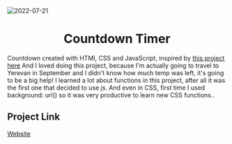 ![2022-07-21](https://user-images.githubusercontent.com/108016103/180257793-4ca59710-9219-4b1c-aa1d-3a2801750b1f.png)

<h1 align="center">Countdown Timer</h1>

Countdown created with HTMl, CSS and JavaScript, inspired by <a href="https://www.youtube.com/watch?v=dtKciwk_si4&t=1033s">this project here</a> And I loved doing this project, because I'm actually going to travel to Yerevan in September and I didn't know how much temp was left, it's going to be a big help! I learned a lot about functions in this project, after all it was the first one that decided to use js. And even in CSS, first time I used background: url() so it was very productive to learn new CSS functions.</a>.


## Project Link
[Website](https://ahristudies.github.io/blogcard-template/)

